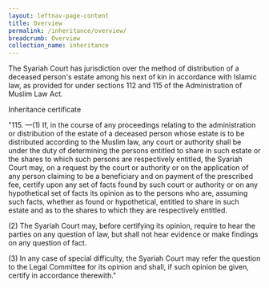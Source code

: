 ```yaml
---
layout: leftnav-page-content
title: Overview
permalink: /inheritance/overview/
breadcrumb: Overview
collection_name: inheritance
---
```

The Syariah Court has jurisdiction over the method of distribution of a deceased person's estate among his next of kin in accordance with Islamic law, as provided for under sections 112 and 115 of the Administration of Muslim Law Act.

Inheritance certificate

"115. —(1) If, in the course of any proceedings relating to the administration or distribution of the estate of a deceased person whose estate is to be distributed according to the Muslim law, any court or authority shall be under the duty of determining the persons entitled to share in such estate or the shares to which such persons are respectively entitled, the Syariah Court may, on a request by the court or authority or on the application of any person claiming to be a beneficiary and on payment of the prescribed fee, certify upon any set of facts found by such court or authority or on any hypothetical set of facts its opinion as to the persons who are, assuming such facts, whether as found or hypothetical, entitled to share in such estate and as to the shares to which they are respectively entitled.

(2) The Syariah Court may, before certifying its opinion, require to hear the parties on any question of law, but shall not hear evidence or make findings on any question of fact.

(3) In any case of special difficulty, the Syariah Court may refer the question to the Legal Committee for its opinion and shall, if such opinion be given, certify in accordance therewith."

 
